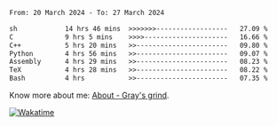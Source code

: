 <!--START_SECTION:waka-->

```txt
From: 20 March 2024 - To: 27 March 2024

sh            14 hrs 46 mins  >>>>>>>------------------   27.09 %
C             9 hrs 5 mins    >>>>---------------------   16.66 %
C++           5 hrs 20 mins   >>-----------------------   09.80 %
Python        4 hrs 56 mins   >>-----------------------   09.07 %
Assembly      4 hrs 29 mins   >>-----------------------   08.23 %
TeX           4 hrs 28 mins   >>-----------------------   08.22 %
Bash          4 hrs           >>-----------------------   07.35 %
```

<!--END_SECTION:waka-->

<!-- [![grayxu's github stats](https://github-readme-stats.vercel.app/api?username=grayxu&count_private=true&show_icons=true)](https://github.com/grayxu) -->

Know more about me: [About - Gray's grind](https://www.grayxu.cn/).
<p align="left">
  <a href="https://wakatime.com/@grayxu" target="_blank">
    <img alt="Wakatime" src="https://wakatime.com/badge/user/c69eb31e-43a1-463f-8968-c3449e386f57.svg"/>
  </a>
</p>

